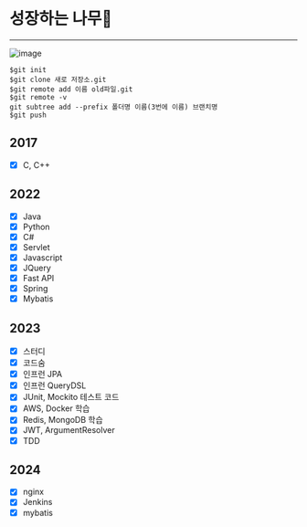 # 성장하는 나무:deciduous_tree:
---

![image](https://github.com/KMGeon/Tree/assets/103854287/016c98e4-d100-48a9-9595-838a1f31038c)


```git
$git init
$git clone 새로 저장소.git
$git remote add 이름 old파일.git
$git remote -v
git subtree add --prefix 폴더명 이름(3번에 이름) 브랜치명
$git push
```

## 2017

- [x] C, C++

## 2022
- [x] Java
- [x] Python
- [x] C#
- [x] Servlet
- [x] Javascript
- [x] JQuery
- [x] Fast API
- [x] Spring
- [x] Mybatis 

## 2023
- [x] 스터디
- [x] 코드숨
- [x] 인프런 JPA
- [x] 인프런 QueryDSL
- [x] JUnit, Mockito 테스트 코드
- [x] AWS, Docker 학습
- [x] Redis, MongoDB 학습
- [x] JWT, ArgumentResolver
- [x] TDD

## 2024
- [x] nginx
- [x] Jenkins
- [x] mybatis
